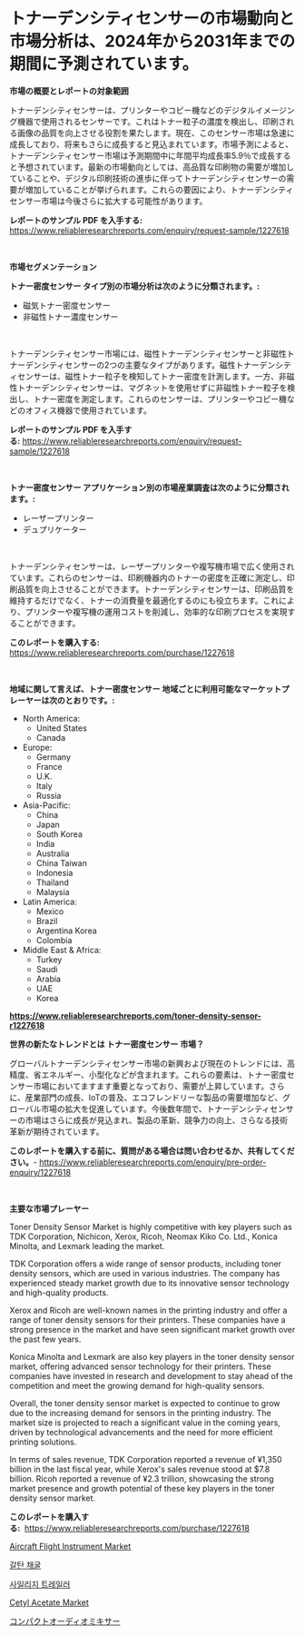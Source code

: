 <p><h1>トナーデンシティセンサーの市場動向と市場分析は、2024年から2031年までの期間に予測されています。</h1></p><p><strong>市場の概要とレポートの対象範囲</strong></p>
<p><p>トナーデンシティセンサーは、プリンターやコピー機などのデジタルイメージング機器で使用されるセンサーです。これはトナー粒子の濃度を検出し、印刷される画像の品質を向上させる役割を果たします。現在、このセンサー市場は急速に成長しており、将来もさらに成長すると見込まれています。市場予測によると、トナーデンシティセンサー市場は予測期間中に年間平均成長率5.9％で成長すると予想されています。最新の市場動向としては、高品質な印刷物の需要が増加していることや、デジタル印刷技術の進歩に伴ってトナーデンシティセンサーの需要が増加していることが挙げられます。これらの要因により、トナーデンシティセンサー市場は今後さらに拡大する可能性があります。</p></p>
<p><strong>レポートのサンプル PDF を入手する:</strong> <a href="https://www.reliableresearchreports.com/enquiry/request-sample/1227618">https://www.reliableresearchreports.com/enquiry/request-sample/1227618</a></p>
<p>&nbsp;</p>
<p><strong>市場セグメンテーション</strong></p>
<p><strong>トナー密度センサー タイプ別の市場分析は次のように分類されます。:</strong></p>
<p><ul><li>磁気トナー密度センサー</li><li>非磁性トナー濃度センサー</li></ul></p>
<p>&nbsp;</p>
<p><p>トナーデンシティセンサー市場には、磁性トナーデンシティセンサーと非磁性トナーデンシティセンサーの2つの主要なタイプがあります。磁性トナーデンシティセンサーは、磁性トナー粒子を検知してトナー密度を計測します。一方、非磁性トナーデンシティセンサーは、マグネットを使用せずに非磁性トナー粒子を検出し、トナー密度を測定します。これらのセンサーは、プリンターやコピー機などのオフィス機器で使用されています。</p></p>
<p><strong>レポートのサンプル PDF を入手する:</strong>&nbsp;<a href="https://www.reliableresearchreports.com/enquiry/request-sample/1227618">https://www.reliableresearchreports.com/enquiry/request-sample/1227618</a></p>
<p>&nbsp;</p>
<p><strong> トナー密度センサー アプリケーション別の市場産業調査は次のように分類されます。:</strong></p>
<p><ul><li>レーザープリンター</li><li>デュプリケーター</li></ul></p>
<p>&nbsp;</p>
<p><p>トナーデンシティセンサーは、レーザープリンターや複写機市場で広く使用されています。これらのセンサーは、印刷機器内のトナーの密度を正確に測定し、印刷品質を向上させることができます。トナーデンシティセンサーは、印刷品質を維持するだけでなく、トナーの消費量を最適化するのにも役立ちます。これにより、プリンターや複写機の運用コストを削減し、効率的な印刷プロセスを実現することができます。</p></p>
<p><strong>このレポートを購入する:</strong>&nbsp; <a href="https://www.reliableresearchreports.com/purchase/1227618">https://www.reliableresearchreports.com/purchase/1227618</a></p>
<p>&nbsp;</p>
<p><strong>地域に関して言えば、トナー密度センサー 地域ごとに利用可能なマーケットプレーヤーは次のとおりです。:</strong></p>
<p><ul>
    <li>
        North America:
        <ul>
            <li>United States</li>
            <li>Canada</li>
        </ul>
    </li>
    <li>
        Europe:
        <ul>
            <li>Germany</li>
            <li>France</li>
            <li>U.K.</li>
            <li>Italy</li>
            <li>Russia</li>
        </ul>
    </li>
    <li>
        Asia-Pacific:
        <ul>
            <li>China</li>
            <li>Japan</li>
            <li>South Korea</li>
            <li>India</li>
            <li>Australia</li>
            <li>China Taiwan</li>
            <li>Indonesia</li>
            <li>Thailand</li>
            <li>Malaysia</li>
        </ul>
    </li>
    <li>
        Latin America:
        <ul>
            <li>Mexico</li>
            <li>Brazil</li>
            <li>Argentina Korea</li>
            <li>Colombia</li>
        </ul>
    </li>
    <li>
        Middle East & Africa:
        <ul>
            <li>Turkey</li>
            <li>Saudi</li>
            <li>Arabia</li>
            <li>UAE</li>
            <li>Korea</li>
        </ul>
    </li>
    </ul></p>
<p><strong><a href="https://www.reliableresearchreports.com/toner-density-sensor-r1227618">https://www.reliableresearchreports.com/toner-density-sensor-r1227618</a></strong>&nbsp;</p>
<p><strong>世界の新たなトレンドとは トナー密度センサー 市場？</strong></p>
<p><p>グローバルトナーデンシティセンサー市場の新興および現在のトレンドには、高精度、省エネルギー、小型化などが含まれます。これらの要素は、トナー密度センサー市場においてますます重要となっており、需要が上昇しています。さらに、産業部門の成長、IoTの普及、エコフレンドリーな製品の需要増加など、グローバル市場の拡大を促進しています。今後数年間で、トナーデンシティセンサーの市場はさらに成長が見込まれ、製品の革新、競争力の向上、さらなる技術革新が期待されています。</p></p>
<p><strong>このレポートを購入する前に、質問がある場合は問い合わせるか、共有してください。</strong>- <a href="https://www.reliableresearchreports.com/enquiry/pre-order-enquiry/1227618">https://www.reliableresearchreports.com/enquiry/pre-order-enquiry/1227618</a></p>
<p>&nbsp;</p>
<p><strong>主要な市場プレーヤー</strong></p>
<p><p>Toner Density Sensor Market is highly competitive with key players such as TDK Corporation, Nichicon, Xerox, Ricoh, Neomax Kiko Co. Ltd., Konica Minolta, and Lexmark leading the market. </p><p>TDK Corporation offers a wide range of sensor products, including toner density sensors, which are used in various industries. The company has experienced steady market growth due to its innovative sensor technology and high-quality products.</p><p>Xerox and Ricoh are well-known names in the printing industry and offer a range of toner density sensors for their printers. These companies have a strong presence in the market and have seen significant market growth over the past few years.</p><p>Konica Minolta and Lexmark are also key players in the toner density sensor market, offering advanced sensor technology for their printers. These companies have invested in research and development to stay ahead of the competition and meet the growing demand for high-quality sensors.</p><p>Overall, the toner density sensor market is expected to continue to grow due to the increasing demand for sensors in the printing industry. The market size is projected to reach a significant value in the coming years, driven by technological advancements and the need for more efficient printing solutions.</p><p>In terms of sales revenue, TDK Corporation reported a revenue of ¥1,350 billion in the last fiscal year, while Xerox's sales revenue stood at $7.8 billion. Ricoh reported a revenue of ¥2.3 trillion, showcasing the strong market presence and growth potential of these key players in the toner density sensor market.</p></p>
<p><strong>このレポートを購入する:</strong>&nbsp;&nbsp;<a href="https://www.reliableresearchreports.com/purchase/1227618">https://www.reliableresearchreports.com/purchase/1227618</a></p>
<p><p><a href="https://www.linkedin.com/pulse/aircraft-flight-instrument-market-insights-players-forecast-9ksrc?trackingId=4fiQWnSgxAEUPLr1cXLspw%3D%3D">Aircraft Flight Instrument Market</a></p><p><a href="https://medium.com/@ineskuvalis/%EB%9F%BC%EB%82%98%EC%9D%B4%ED%8A%B8-%EC%B1%84%EA%B5%B4-%EC%8B%9C%EC%9E%A5-%EB%B6%84%EC%84%9D-cagr-%EC%8B%9C%EC%9E%A5-%EC%84%B8%EB%B6%84%ED%99%94-%EB%B0%8F-%EA%B8%80%EB%A1%9C%EB%B2%8C-%EC%82%B0%EC%97%85-%EA%B0%9C%EC%9A%94-237747dc5417">갈탄 채굴</a></p><p><a href="https://medium.com/@brianakoepp2023/%EC%8B%A4%EB%A6%AC%EC%A7%80-%ED%8A%B8%EB%A0%88%EC%9D%BC%EB%9F%AC-%EC%8B%9C%EC%9E%A5-%EC%A7%80%ED%91%9C-%ED%95%B4%EB%8F%85-%EC%8B%9C%EC%9E%A5-%EC%A0%90%EC%9C%A0%EC%9C%A8-%ED%8A%B8%EB%A0%8C%EB%93%9C-%EB%B0%8F-%EC%84%B1%EC%9E%A5-%ED%8C%A8%ED%84%B4-99efb10cbf69">사일리지 트레일러</a></p><p><a href="https://www.linkedin.com/pulse/cetyl-acetate-market-size-trends-growth-outlook-forecasted-m2csc?trackingId=XtraAc2fw1A3GTbT6h7Mow%3D%3D">Cetyl Acetate Market</a></p><p><a href="https://medium.com/@chellamarie1962/%E3%82%B3%E3%83%B3%E3%83%91%E3%82%AF%E3%83%88%E3%82%AA%E3%83%BC%E3%83%87%E3%82%A3%E3%82%AA%E3%83%9F%E3%82%AD%E3%82%B5%E3%83%BC%E3%83%9E%E3%83%BC%E3%82%B1%E3%83%83%E3%83%88-%E7%AB%B6%E4%BA%89%E5%88%86%E6%9E%90-%E5%B8%82%E5%A0%B4%E5%8B%95%E5%90%91-2031%E5%B9%B4%E3%81%BE%E3%81%A7%E3%81%AE%E4%BA%88%E6%B8%AC-70f6384f9146">コンパクトオーディオミキサー</a></p></p>